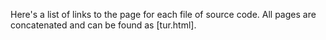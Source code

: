 Here's a list of links to the page for each file of source code. All pages are concatenated and can be found as [tur.html].

